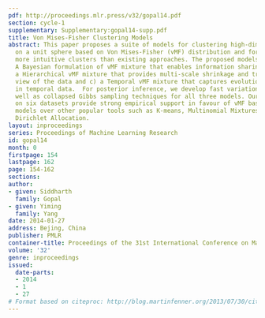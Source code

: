 ```yaml
---
pdf: http://proceedings.mlr.press/v32/gopal14.pdf
section: cycle-1
supplementary: Supplementary:gopal14-supp.pdf
title: Von Mises-Fisher Clustering Models
abstract: This paper proposes a suite of models for clustering high-dimensional data
  on a unit sphere based on Von Mises-Fisher (vMF) distribution and for discovering
  more intuitive clusters than existing approaches. The proposed models include  a)
  A Bayesian formulation of vMF mixture that enables information sharing among clusters,  b)
  a Hierarchical vMF mixture that provides multi-scale shrinkage and tree structured
  view of the data and c) a Temporal vMF mixture that captures evolution of clusters
  in temporal data.  For posterior inference, we develop fast variational methods  as
  well as collapsed Gibbs sampling techniques for all three models. Our experiments
  on six datasets provide strong empirical support in favour of vMF based clustering
  models over other popular tools such as K-means, Multinomial Mixtures and Latent
  Dirichlet Allocation.
layout: inproceedings
series: Proceedings of Machine Learning Research
id: gopal14
month: 0
firstpage: 154
lastpage: 162
page: 154-162
sections: 
author:
- given: Siddharth
  family: Gopal
- given: Yiming
  family: Yang
date: 2014-01-27
address: Bejing, China
publisher: PMLR
container-title: Proceedings of the 31st International Conference on Machine Learning
volume: '32'
genre: inproceedings
issued:
  date-parts:
  - 2014
  - 1
  - 27
# Format based on citeproc: http://blog.martinfenner.org/2013/07/30/citeproc-yaml-for-bibliographies/
---
```

